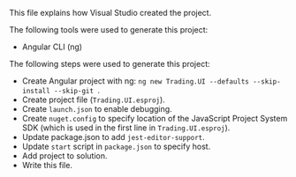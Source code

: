 This file explains how Visual Studio created the project.

The following tools were used to generate this project:
- Angular CLI (ng)

The following steps were used to generate this project:
- Create Angular project with ng: `ng new Trading.UI --defaults --skip-install --skip-git `.
- Create project file (`Trading.UI.esproj`).
- Create `launch.json` to enable debugging.
- Create `nuget.config` to specify location of the JavaScript Project System SDK (which is used in the first line in `Trading.UI.esproj`).
- Update package.json to add `jest-editor-support`.
- Update `start` script in `package.json` to specify host.
- Add project to solution.
- Write this file.
